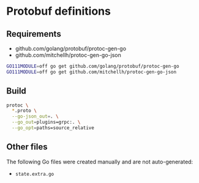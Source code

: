 # Protobuf definitions

## Requirements

- github.com/golang/protobuf/protoc-gen-go
- github.com/mitchellh/protoc-gen-go-json

```sh
GO111MODULE=off go get github.com/golang/protobuf/protoc-gen-go
GO111MODULE=off go get github.com/mitchellh/protoc-gen-go-json
```

## Build

```sh
protoc \
  *.proto \
  --go-json_out=. \
  --go_out=plugins=grpc:. \
  --go_opt=paths=source_relative
```

## Other files

The following Go files were created manually and are not auto-generated:

- `state.extra.go`
